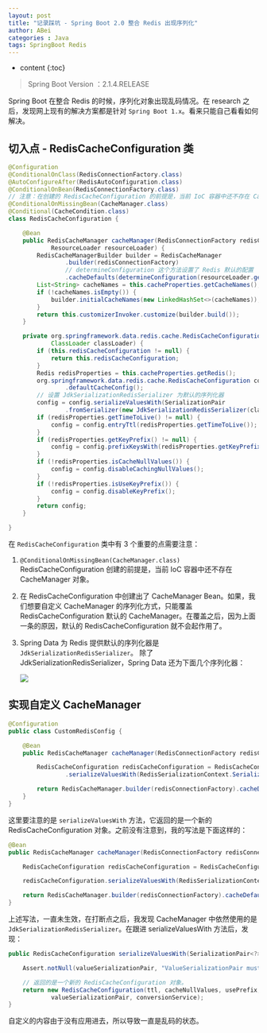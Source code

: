 ```yaml
---
layout: post
title: "记录踩坑 - Spring Boot 2.0 整合 Redis 出现序列化"
author: ABei
categories : Java
tags: SpringBoot Redis
---
```

* content
{:toc}

> Spring Boot Version ：2.1.4.RELEASE




Spring Boot 在整合 Redis 的时候，序列化对象出现乱码情况。在 research 之后，发现网上现有的解决方案都是针对 `Spring Boot 1.x`。看来只能自己看看如何解决。

## 切入点 - RedisCacheConfiguration 类

```java
@Configuration
@ConditionalOnClass(RedisConnectionFactory.class)
@AutoConfigureAfter(RedisAutoConfiguration.class)
@ConditionalOnBean(RedisConnectionFactory.class)
// 注意：在创建的 RedisCacheConfiguration 的前提是，当前 IoC 容器中还不存在 CacheManager 对象
@ConditionalOnMissingBean(CacheManager.class)
@Conditional(CacheCondition.class)
class RedisCacheConfiguration {

    @Bean
	public RedisCacheManager cacheManager(RedisConnectionFactory redisConnectionFactory,
			ResourceLoader resourceLoader) {
		RedisCacheManagerBuilder builder = RedisCacheManager
				.builder(redisConnectionFactory)
                // determineConfiguration 这个方法设置了 Redis 默认的配置
				.cacheDefaults(determineConfiguration(resourceLoader.getClassLoader()));
		List<String> cacheNames = this.cacheProperties.getCacheNames();
		if (!cacheNames.isEmpty()) {
			builder.initialCacheNames(new LinkedHashSet<>(cacheNames));
		}
		return this.customizerInvoker.customize(builder.build());
	}

    private org.springframework.data.redis.cache.RedisCacheConfiguration determineConfiguration(
			ClassLoader classLoader) {
		if (this.redisCacheConfiguration != null) {
			return this.redisCacheConfiguration;
		}
		Redis redisProperties = this.cacheProperties.getRedis();
		org.springframework.data.redis.cache.RedisCacheConfiguration config = org.springframework.data.redis.cache.RedisCacheConfiguration
				.defaultCacheConfig();
        // 设置 JdkSerializationRedisSerializer 为默认的序列化器
		config = config.serializeValuesWith(SerializationPair
				.fromSerializer(new JdkSerializationRedisSerializer(classLoader)));
		if (redisProperties.getTimeToLive() != null) {
			config = config.entryTtl(redisProperties.getTimeToLive());
		}
		if (redisProperties.getKeyPrefix() != null) {
			config = config.prefixKeysWith(redisProperties.getKeyPrefix());
		}
		if (!redisProperties.isCacheNullValues()) {
			config = config.disableCachingNullValues();
		}
		if (!redisProperties.isUseKeyPrefix()) {
			config = config.disableKeyPrefix();
		}
		return config;
	}

}
```

在 `RedisCacheConfiguration` 类中有 3 个重要的点需要注意：

1.  `@ConditionalOnMissingBean(CacheManager.class)`
    RedisCacheConfiguration 创建的前提是，当前 IoC 容器中还不存在 CacheManager 对象。

1.  在 RedisCacheConfiguration 中创建出了 CacheManager Bean。如果，我们想要自定义 CacheManager 的序列化方式，只能覆盖 RedisCacheConfiguration 默认的 CacheManager。在覆盖之后，因为上面一条的原因，默认的 RedisCacheConfiguration 就不会起作用了。

1.  Spring Data 为 Redis 提供默认的序列化器是 `JdkSerializationRedisSerializer`。
    除了 JdkSerializationRedisSerializer，Spring Data 还为下面几个序列化器：

    ![](http://cdn.51leif.com/2019-4-12-spring-boot-integrate-redis.png)

## 实现自定义 CacheManager

```java
@Configuration
public class CustomRedisConfig {

    @Bean
    public RedisCacheManager cacheManager(RedisConnectionFactory redisConnectionFactory, ResourceLoader resourceLoader) {

        RedisCacheConfiguration redisCacheConfiguration = RedisCacheConfiguration.defaultCacheConfig()
                .serializeValuesWith(RedisSerializationContext.SerializationPair.fromSerializer(new Jackson2JsonRedisSerializer<Employee>(Employee.class)));

        return RedisCacheManager.builder(redisConnectionFactory).cacheDefaults(redisCacheConfiguration).build();
    }
}
```

这里要注意的是 `serializeValuesWith` 方法，它返回的是一个新的 RedisCacheConfiguration 对象。之前没有注意到，我的写法是下面这样的：

```java
@Bean
public RedisCacheManager cacheManager(RedisConnectionFactory redisConnectionFactory, ResourceLoader resourceLoader) {

    RedisCacheConfiguration redisCacheConfiguration = RedisCacheConfiguration.defaultCacheConfig();

    redisCacheConfiguration.serializeValuesWith(RedisSerializationContext.SerializationPair.fromSerializer(new Jackson2JsonRedisSerializer<Employee>(Employee.class)));

    return RedisCacheManager.builder(redisConnectionFactory).cacheDefaults(redisCacheConfiguration).build();
}
```

上述写法，一直未生效，在打断点之后，我发现 CacheManager 中依然使用的是 `JdkSerializationRedisSerializer`。在跟进 serializeValuesWith 方法后，发现：

```java
public RedisCacheConfiguration serializeValuesWith(SerializationPair<?> valueSerializationPair) {

    Assert.notNull(valueSerializationPair, "ValueSerializationPair must not be null!");

    // 返回的是一个新的 RedisCacheConfiguration 对象。
    return new RedisCacheConfiguration(ttl, cacheNullValues, usePrefix, keyPrefix, keySerializationPair,
            valueSerializationPair, conversionService);
}
```

自定义的内容由于没有应用进去，所以导致一直是乱码的状态。